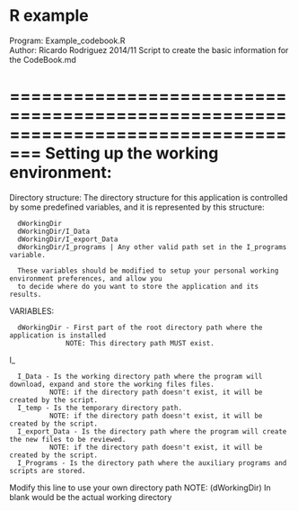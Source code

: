 # R example

 
 Program: Example_codebook.R  
 Author: Ricardo Rodriguez 2014/11
   Script to create the basic information for the CodeBook.md

 =================================================================================
 Setting up the working environment:
 =================================================================================

  Directory structure:
      The directory structure for this application is controlled by some predefined variables, and it is
      represented by this structure:

      dWorkingDir
      dWorkingDir/I_Data
      dWorkingDir/I_export_Data
      dWorkingDir/I_programs | Any other valid path set in the I_programs variable.

      These variables should be modified to setup your personal working environment preferences, and allow you
      to decide where do you want to store the application and its results.
  VARIABLES:

      dWorkingDir - First part of the root directory path where the application is installed
                  NOTE: This directory path MUST exist.
      
  I_<varaibles>

      I_Data - Is the working directory path where the program will download, expand and store the working files files.
              NOTE: if the directory path doesn't exist, it will be created by the script.
      I_temp - Is the temporary directory path.
              NOTE: if the directory path doesn't exist, it will be created by the script.
      I_export_Data - Is the directory path where the program will create the new files to be reviewed.
              NOTE: if the directory path doesn't exist, it will be created by the script.
      I_Programs - Is the directory path where the auxiliary programs and scripts are stored.


 Modify this line to use your own directory path 
  NOTE: (dWorkingDir) 
     In blank would be the actual working directory
